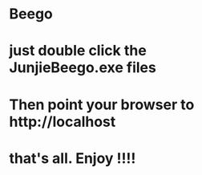 # Beego

# just double click the JunjieBeego.exe files

# Then point your browser to http://localhost

# that's all. Enjoy !!!!

